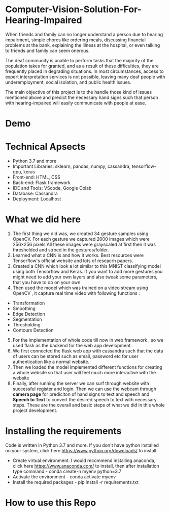 # Computer-Vision-Solution-For-Hearing-Impaired
When friends and family can no longer understand a person due to hearing impairment, simple chores like ordering meals, discussing financial problems at the bank, explaining the illness at the hospital, or even talking to friends and family can seem onerous.

The deaf community is unable to perform tasks that the majority of the population takes for granted, and as a result of these difficulties, they are frequently placed in degrading situations. In most circumstances, access to expert interpretation services is not possible, leaving many deaf people with underemployment, social isolation, and public health issues.

The main objective of this project is to the handle those kind of issues mentioned above and predict the necessary hand signs such that person with hearing-impaired will easily communicate with people at ease.

# Demo


# Technical Apsects
- Python 3.7 and more
- Important Libraries: sklearn, pandas, numpy, cassandra, tensorflow-gpu, keras
- Front-end: HTML, CSS
- Back-end: Flask framework
- IDE and Tools: VScode, Google Colab  
- Database: Cassandra
- Deployment: Localhost

# What we did here
1. The first thing we did was, we created 34 gesture samples using OpenCV. For each gesture we captured 2000 images which were 256×256 pixels.All these images were grayscaled at first then it was thresholded and stroed in the gestures/folder.
2. Learned what a CNN is and how it works. Best resources were Tensorflow's official website and lots of reseacrh papers.
3. Created a CNN which look a lot similar to this MNIST classifying model using both Tensorflow and Keras. If you want to add more gestures you might need to add your own layers and also tweak some parameters, that you have to do on your own
4. Then used the model which was trained on a video stream using OpenCV , it capture real time video with following functions :
 - Transformation
 - Smoothing
 - Edge Detection
 - Segmentation
 - Thresholding
 - Contours Detection
5. For the implementation of whole code till now in web framework , so we used flask as the backend for the web app development.
6. We first connected the flask web app with cassandra such that the data of users can be stored such as email, password etc for user authentication like a normal website.
7. Then we loaded the model implemented different functions for creating a whole website so that user will feel much more interactive with the website
8. Finally, after running the server we can surf through website with successful register and login. Then we can use the webcam through **camera page** for prediciton of hand signs to text and speech and **Speech to Text** to convert the desired speech to text with necessary steps.
These are the overall and basic steps of what we did in this whole project development.

# Installing the requirements
Code is written in Python 3.7 and more. If you don't have python installed on your system, click here https://www.python.org/downloads/ to install.
- Create virtual environment. I would recommend installing anaconda, click here https://www.anaconda.com/ to install, then after installation type command - conda create-n myenv python=3.7
- Activate the environment - conda activate myenv
- Install the required packages - pip install -r requirements.txt

# How to use this Repo
 

